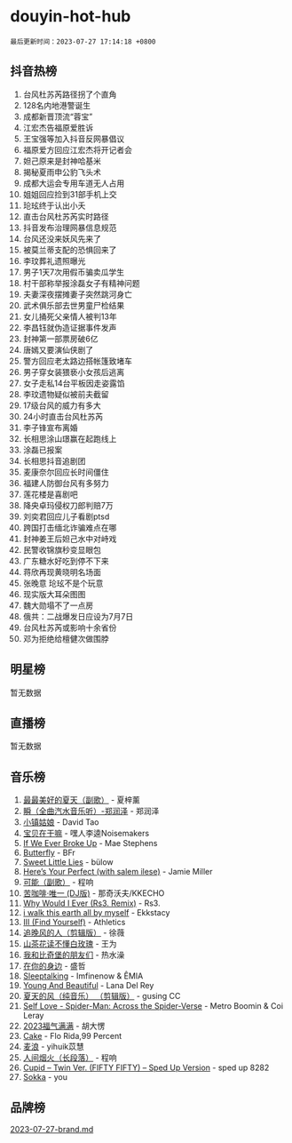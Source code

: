 # douyin-hot-hub

`最后更新时间：2023-07-27 17:14:18 +0800`

## 抖音热榜

1. 台风杜苏芮路径拐了个直角
1. 128名内地港警诞生
1. 成都新晋顶流“蓉宝”
1. 江宏杰告福原爱胜诉
1. 王宝强等加入抖音反网暴倡议
1. 福原爱方回应江宏杰将开记者会
1. 妲己原来是封神哈基米
1. 揭秘夏雨申公豹飞头术
1. 成都大运会专用车道无人占用
1. 姐姐回应捡到31部手机上交
1. 玱玹终于认出小夭
1. 直击台风杜苏芮实时路径
1. 抖音发布治理网暴信息规范
1. 台风还没来妖风先来了
1. 被莫兰蒂支配的恐惧回来了
1. 李玟葬礼遗照曝光
1. 男子1天7次用假币骗卖瓜学生
1. 村干部称举报涂磊女子有精神问题
1. 夫妻深夜摆摊妻子突然跳河身亡
1. 武术俱乐部去世男童尸检结果
1. 女儿捅死父亲情人被判13年
1. 李昌钰就伪造证据事件发声
1. 封神第一部票房破6亿
1. 唐嫣又要演仙侠剧了
1. 警方回应老太路边搭帐篷致堵车
1. 男子穿女装猥亵小女孩后逃离
1. 女子走私14台平板因走姿露馅
1. 李玟遗物疑似被前夫截留
1. 17级台风的威力有多大
1. 24小时直击台风杜苏芮
1. 李子锋宣布离婚
1. 长相思涂山璟赢在起跑线上
1. 涂磊已报案
1. 长相思抖音追剧团
1. 麦康奈尔回应长时间僵住
1. 福建人防御台风有多努力
1. 莲花楼是喜剧吧
1. 降央卓玛侵权刀郎判赔7万
1. 刘奕君回应儿子看剧ptsd
1. 跨国打击缅北诈骗难点在哪
1. 封神姜王后妲己水中对峙戏
1. 民警收锦旗秒变显眼包
1. 广东糖水好吃到停不下来
1. 蒋欣再现黄晓明名场面
1. 张晚意 玱玹不是个玩意
1. 现实版大耳朵图图
1. 魏大勋塌不了一点房
1. 俄共：二战爆发日应设为7月7日
1. 台风杜苏芮或影响十余省份
1. 邓为拒绝给檀健次做围脖

## 明星榜

暂无数据

## 直播榜

暂无数据

## 音乐榜

1. [最最美好的夏天（副歌）](https://sf6-cdn-tos.douyinstatic.com/obj/tos-cn-ve-2774/o4FMghDLZkPIkCutdrsXlbTHcaZztBfeCp9AFS) - 夏梓薰
1. [瞬（全曲汽水音乐听）-郑润泽](https://sf3-cdn-tos.douyinstatic.com/obj/tos-cn-ve-2774/o4Vb9eJZClCZTnRQYy0BRSeHGrDtrkrQgIBvQt) - 郑润泽
1. [小镇姑娘](https://sf3-cdn-tos.douyinstatic.com/obj/tos-cn-ve-2774/1ee4fa49917d4e9e8f06512cc6e778d9) - David Tao
1. [宝贝在干嘛](https://sf6-cdn-tos.douyinstatic.com/obj/tos-cn-ve-2774/okW4hBCfJI5B2ZEgTCtikhMW7IafzNrBQIYkpJ) - 嘿人李逵Noisemakers
1. [If We Ever Broke Up](https://sf3-cdn-tos.douyinstatic.com/obj/tos-cn-ve-2774/o8onj5HDk0ImtBmO0URBfeyCDXQJMYkQ1gb8Zy) - Mae Stephens
1. [Butterfly](https://sf6-cdn-tos.douyinstatic.com/obj/tos-cn-ve-2774/oIw3zNLcWhUhUDWqtQxQfAx6IXsSBzbyCg7CM0) - BFr
1. [Sweet Little Lies](https://sf3-cdn-tos.douyinstatic.com/obj/tos-cn-ve-2774/cebdd23e942a452c84c197b17c22ac7a) - bülow
1. [Here’s Your Perfect (with salem ilese)](https://sf6-cdn-tos.douyinstatic.com/obj/tos-cn-ve-2774/076b1576c6c546598f803fe53da388a7) - Jamie Miller
1. [可能（副歌）](https://sf6-cdn-tos.douyinstatic.com/obj/tos-cn-ve-2774/cde1731888894259b333569393c2fb51) - 程响
1. [苦咖啡·唯一 (DJ版)](https://sf3-cdn-tos.douyinstatic.com/obj/tos-cn-ve-2774/oohZWXUzNXlh9bzpBgNUfJCQHGILwWgDBaejQt) - 那奇沃夫/KKECHO
1. [Why Would I Ever (Rs3. Remix)](https://sf3-cdn-tos.douyinstatic.com/obj/tos-cn-ve-2774/oQNX0xZhO8IXeCRjCJQUZzkfQNLi2ItDAzEBgz) - Rs3.
1. [i walk this earth all by myself](https://sf6-cdn-tos.douyinstatic.com/obj/tos-cn-ve-2774/c751e38547b548b389ff6e1b9203b1de) - Ekkstacy
1. [III (Find Yourself)](https://sf6-cdn-tos.douyinstatic.com/obj/tos-cn-ve-2774/3b9e482a6da74de29fd5e2440e4373b4) - Athletics
1. [追晚风的人（剪辑版）](https://sf6-cdn-tos.douyinstatic.com/obj/tos-cn-ve-2774/560835060af84ac29cd5c12e2a98f7eb) - 徐薇
1. [山茶花读不懂白玫瑰](https://sf6-cdn-tos.douyinstatic.com/obj/tos-cn-ve-2774/osfn8B7DktrRHEPJgPCfDbw7QDQEkwC16BxZg9) - 王为
1. [我和比奇堡的朋友们](https://sf3-cdn-tos.douyinstatic.com/obj/tos-cn-ve-2774/f0505db981ea4a6d91453a15924a82aa) - 热水澡
1. [在你的身边](https://sf6-cdn-tos.douyinstatic.com/obj/tos-cn-ve-2774/9dce2ee6c9f84c17a6d68458730d7ae8) - 盛哲
1. [Sleeptalking](https://sf6-cdn-tos.douyinstatic.com/obj/tos-cn-ve-2774/f23bc60230804ede98a163e1926e0857) - Imfinenow & ÊMIA
1. [Young And Beautiful](https://sf3-cdn-tos.douyinstatic.com/obj/tos-cn-ve-2774/3ca6987c98c947768abb9cce3ee5530c) - Lana Del Rey
1. [夏天的风（纯音乐） （剪辑版）](https://sf3-cdn-tos.douyinstatic.com/obj/tos-cn-ve-2774/oUzLjBZZFQAoNRmGokEeD5zfQCObp6UeFAnTa6) - gusing CC
1. [Self Love - Spider-Man: Across the Spider-Verse](https://sf3-cdn-tos.douyinstatic.com/obj/tos-cn-ve-2774/o8YzagIFYnO2FNIznDQzpeeLfrdCVAbYDDaLoS) - Metro Boomin & Coi Leray
1. [2023福气满满](https://sf6-cdn-tos.douyinstatic.com/obj/tos-cn-ve-2774/ocebsi6kbCVkBMAcDJkqdZpBQMubYSQetK2gQn) - 胡大愣
1. [Cake](https://sf6-cdn-tos.douyinstatic.com/obj/tos-cn-ve-2774/3545db16eba4434c853ab891b2b752af) - Flo Rida,99 Percent
1. [麦浪](https://sf3-cdn-tos.douyinstatic.com/obj/tos-cn-ve-2774/872ff36b718445c6a3882ba18b546970) - yihuik苡慧
1. [人间烟火（长段落）](https://sf3-cdn-tos.douyinstatic.com/obj/tos-cn-ve-2774/eeb7f9f284d74db097f8341ace44bfa2) - 程响
1. [Cupid – Twin Ver. (FIFTY FIFTY) – Sped Up Version](https://sf3-cdn-tos.douyinstatic.com/obj/tos-cn-ve-2774/oMonQQ6t8nCfUnw44y8XBZkJytCgEBtWYebB2D) - sped up 8282
1. [Sokka](https://sf6-cdn-tos.douyinstatic.com/obj/tos-cn-ve-2774/b9c3e305c0474c898ce221c7aa498547) - you

## 品牌榜

[2023-07-27-brand.md](2023-07-27-brand.md)

